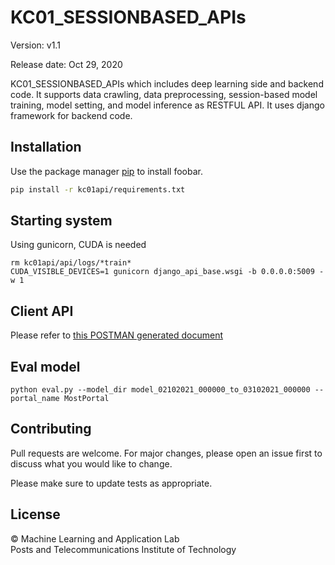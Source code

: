 # KC01_SESSIONBASED_APIs

Version: v1.1

Release date: Oct 29, 2020

KC01_SESSIONBASED_APIs which includes deep learning side and backend code. It supports data crawling, data preprocessing, session-based model training, model setting, and model inference as RESTFUL API. It uses django framework for backend code.


## Installation

Use the package manager [pip](https://pip.pypa.io/en/stable/) to install foobar.

```bash
pip install -r kc01api/requirements.txt
```

## Starting system
Using gunicorn, CUDA is needed

```
rm kc01api/api/logs/*train*
CUDA_VISIBLE_DEVICES=1 gunicorn django_api_base.wsgi -b 0.0.0.0:5009 -w 1
```

## Client API
Please refer to [this POSTMAN generated document](https://www.getpostman.com/collections/57b47df7ee39c6fa6895)

## Eval model
```
python eval.py --model_dir model_02102021_000000_to_03102021_000000 --portal_name MostPortal
```

## Contributing
Pull requests are welcome. For major changes, please open an issue first to discuss what you would like to change.

Please make sure to update tests as appropriate.

## License
© Machine Learning and Application Lab \
Posts and Telecommunications Institute of Technology
